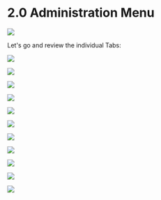 # 2.0 Administration Menu

![](../assets/image001.png)

Let's go and review the individual Tabs:

![](../assets/image003.png)


![](../assets/image004.png)


![](../assets/image005.png)


![](../assets/image006.png)


![](../assets/image007.png)


![](../assets/image008.png)


![](../assets/image009.png)


![](../assets/image010.png)


![](../assets/image011.png)


![](../assets/image012.png)


![](../assets/image013.png)